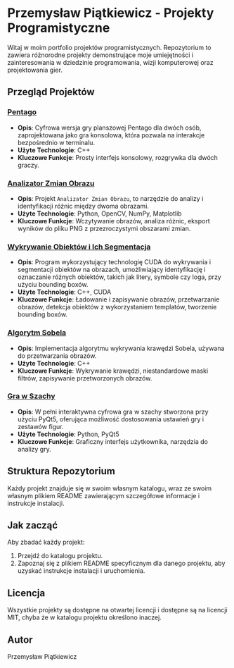 # Przemysław Piątkiewicz - Projekty Programistyczne

Witaj w moim portfolio projektów programistycznych. Repozytorium to zawiera różnorodne projekty demonstrujące moje umiejętności i zainteresowania w dziedzinie programowania, wizji komputerowej oraz projektowania gier.

## Przegląd Projektów

### [Pentago](https://github.com/Krasnalixx/projekty/blob/main/pentago/README.md)
- **Opis**: Cyfrowa wersja gry planszowej Pentago dla dwóch osób, zaprojektowana jako gra konsolowa, która pozwala na interakcje bezpośrednio w terminalu.
- **Użyte Technologie**: C++
- **Kluczowe Funkcje**: Prosty interfejs konsolowy, rozgrywka dla dwóch graczy.

### [Analizator Zmian Obrazu](https://github.com/Krasnalixx/projekty/blob/main/kevin/README.md)
- **Opis**: Projekt `Analizator Zmian Obrazu`, to narzędzie do analizy i identyfikacji różnic między dwoma obrazami. 
- **Użyte Technologie**: Python, OpenCV, NumPy, Matplotlib
- **Kluczowe Funkcje**: Wczytywanie obrazów, analiza różnic, eksport wyników do pliku PNG z przezroczystymi obszarami zmian.


### [Wykrywanie Obiektów i Ich Segmentacja](https://github.com/Krasnalixx/projekty/blob/main/cuda-template-matching/README.md)
- **Opis**: Program wykorzystujący technologię CUDA do wykrywania i segmentacji obiektów na obrazach, umożliwiający identyfikację i oznaczanie różnych obiektów, takich jak litery, symbole czy loga, przy użyciu bounding boxów.
- **Użyte Technologie**: C++, CUDA
- **Kluczowe Funkcje**: Ładowanie i zapisywanie obrazów, przetwarzanie obrazów, detekcja obiektów z wykorzystaniem templatów, tworzenie bounding boxów.

### [Algorytm Sobela](https://github.com/Krasnalixx/projekty/blob/main/algorytm_Sobla/README.md)
- **Opis**: Implementacja algorytmu wykrywania krawędzi Sobela, używana do przetwarzania obrazów.
- **Użyte Technologie**: C++
- **Kluczowe Funkcje**: Wykrywanie krawędzi, niestandardowe maski filtrów, zapisywanie przetworzonych obrazów.


### [Gra w Szachy](https://github.com/Krasnalixx/projekty/blob/main/chess/README.md)
- **Opis**: W pełni interaktywna cyfrowa gra w szachy stworzona przy użyciu PyQt5, oferująca możliwość dostosowania ustawień gry i zestawów figur.
- **Użyte Technologie**: Python, PyQt5
- **Kluczowe Funkcje**: Graficzny interfejs użytkownika, narzędzia do analizy gry.

## Struktura Repozytorium
Każdy projekt znajduje się w swoim własnym katalogu, wraz ze swoim własnym plikiem README zawierającym szczegółowe informacje i instrukcje instalacji.

## Jak zacząć
Aby zbadać każdy projekt:
1. Przejdź do katalogu projektu.
2. Zapoznaj się z plikiem README specyficznym dla danego projektu, aby uzyskać instrukcje instalacji i uruchomienia.

## Licencja
Wszystkie projekty są dostępne na otwartej licencji i dostępne są na licencji MIT, chyba że w katalogu projektu określono inaczej.

## Autor
Przemysław Piątkiewicz
